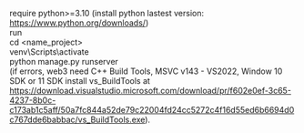 require python>=3.10 (install python lastest version: https://www.python.org/downloads/)  
run  
cd <name_project>  
venv\Scripts\activate  
python manage.py runserver  
(if errors, web3 need C++ Build Tools, MSVC v143 - VS2022, Window 10 SDK or 11 SDK install vs_BuildTools at  
https://download.visualstudio.microsoft.com/download/pr/f602e0ef-3c65-4237-8b0c-c173ab1c5aff/50a7fc844a52de79c22004fd24cc5272c4f16d55ed6b6694d0c767dde6babbac/vs_BuildTools.exe).  
   
